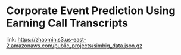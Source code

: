 # Corporate Event Prediction Using Earning Call Transcripts

link: https://zhaomin.s3.us-east-2.amazonaws.com/public_projects/simbig_data.json.gz
